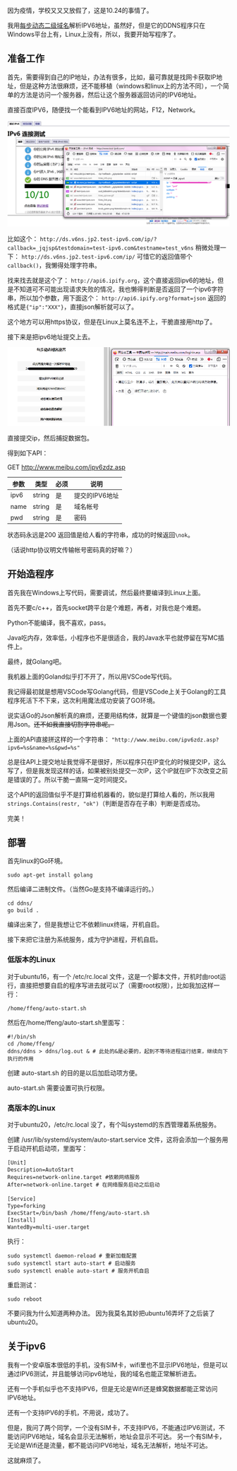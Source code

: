 因为疫情，学校又又又放假了，这是10.24的事情了。

我用[每步动态二级域名](http://www.meibu.com/)解析IPV6地址，虽然好，但是它的DDNS程序只在Windows平台上有，Linux上没有，所以，我要开始写程序了。

## 准备工作

首先，需要得到自己的IP地址，办法有很多，比如，最可靠就是找网卡获取IP地址，但是这种方法很麻烦，还不能移植（windows和linux上的方法不同），一个简单的方法是访问一个服务器，然后让这个服务器返回访问的IPV6地址。

直接百度IPV6，随便找一个能看到IPV6地址的网站，F12，Network。

![](/datas/images/19-2.png)

比如这个：
`http://ds.v6ns.jp2.test-ipv6.com/ip/?callback=_jqjsp&testdomain=test-ipv6.com&testname=test_v6ns`
稍微处理一下：
`http://ds.v6ns.jp2.test-ipv6.com/ip/`
可惜它的返回值带个`callback()`，我懒得处理字符串。

找来找去就是这个了： `http://api6.ipify.org`，这个直接返回ipv6的地址，但是不知道可不可能出现请求失败的情况，我也懒得判断是否返回了一个ipv6字符串，所以加个参数，用下面这个：
`http://api6.ipify.org?format=json`
返回的格式是`{"ip":"XXX"}`，直接json解析就可以了。

这个地方可以用https协议，但是在Linux上莫名连不上，干脆直接用http了。

接下来是把ipv6地址提交上去。

![](/datas/images/19-3.png)

直接提交ip，然后捕捉数据包。

得到如下API：

GET http://www.meibu.com/ipv6zdz.asp

| 参数 |  类型   | 必须 |      说明      |
| ---- | ------ | ---- | ------------- |
| ipv6 | string | 是   | 提交的IPV6地址 |
| name | string | 是   | 域名帐号       |
| pwd  | string | 是   | 密码           |

状态码永远是200
返回值是给人看的字符串，成功的时候返回`\nok`。

（话说http协议明文传输帐号密码真的好嘛？）

## 开始造程序

首先我在Windows上写代码，需要调试，然后最终要编译到Linux上面。

首先不要c/c++，首先socket跨平台是个难题，再者，对我也是个难题。

Python不能编译，我不喜欢，pass。

Java吃内存，效率低，小程序也不是很适合，我的Java水平也就停留在写MC插件上。

最终，就Golang吧。

我机器上面的Goland似乎打不开了，所以用VSCode写代码。

我记得最初就是想用VSCode写Golang代码，但是VSCode上关于Golang的工具程序死活下不下来，这次利用魔法成功安装了GO环境。

说实话Go的Json解析真的麻烦，还要用结构体，就算是一个键值的json数据也要用Json。~~还不如我直接切割字符串呢。~~

上面的API直接拼这样的一个字符串： `"http://www.meibu.com/ipv6zdz.asp?ipv6=%s&name=%s&pwd=%s"`

总是往API上提交地址我觉得不是很好，所以程序只在IP变化的时候提交IP，这么写了，但是我发现这样的话，如果被别处提交一次IP，这个IP就在IP下次改变之前是错误的了。所以干脆一直隔一定时间提交。

这个API的返回值似乎不是打算给机器看的，貌似是打算给人看的，所以我用`strings.Contains(restr, "ok")`（判断是否存在子串）判断是否成功。

完美！

## 部署

首先linux的Go环境。

```
sudo apt-get install golang
```

然后编译二进制文件。（当然Go是支持不编译运行的。）

```
cd ddns/
go build .
```

编译出来了，但是我想让它不依赖linux终端，开机自启。

接下来把它注册为系统服务，成为守护进程，开机自启。

### 低版本的Linux

对于ubuntu16，有一个 /etc/rc.local 文件，这是一个脚本文件，开机时由root运行，直接把想要自启的程序写进去就可以了（需要root权限），比如我加这样一行：

```
/home/ffeng/auto-start.sh
```

然后在/home/ffeng/auto-start.sh里面写：

```
#!/bin/sh
cd /home/ffeng/
ddns/ddns > ddns/log.out & # 此处的&是必要的，起到不等待进程运行结束，继续向下执行的作用
```

创建 auto-start.sh 的目的是以后加启动项方便。

auto-start.sh 需要设置可执行权限。

### 高版本的Linux

对于ubuntu20，/etc/rc.local 没了，有个叫systemd的东西管理着系统服务。

创建 /usr/lib/systemd/system/auto-start.service 文件，这将会添加一个服务用于启动开机启动项，里面写：

```
[Unit]
Description=AutoStart
Requires=network-online.target #依赖网络服务
After=network-online.target # 在网络服务启动之后启动

[Service]
Type=forking
ExecStart=/bin/bash /home/ffeng/auto-start.sh
[Install]
WantedBy=multi-user.target
```

执行：

```
sudo systemctl daemon-reload # 重新加载配置
sudo systemctl start auto-start # 启动服务
sudo systemctl enable auto-start # 服务开机自启
```

重启测试：

```
sudo reboot
```


不要问我为什么知道两种办法。
因为我莫名其妙把ubuntu16弄坏了之后装了ubuntu20。

## 关于ipv6

我有一个安卓版本很低的手机，没有SIM卡，wifi里也不显示IPV6地址，但是可以通过IPV6测试，并且能够访问ipv6地址，我的域名也能正常解析进去。

还有一个手机似乎也不支持IPV6，但是无论是Wifi还是蜂窝数据都能正常访问IPV6地址。

还有一个支持IPV6的手机，不用说，成功了。

但是，我问了两个同学，一个没有SIM卡，不支持IPV6，不能通过IPV6测试，不能访问IPV6地址，域名会显示无法解析，地址会显示不可达。
另一个有SIM卡，无论是Wifi还是流量，都不能访问IPV6地址，域名无法解析，地址不可达。

这就麻烦了。

